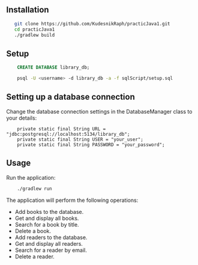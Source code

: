 ## Installation

```bash
   git clone https://github.com/KudesnikRaph/practicJava1.git
   cd practicJava1
   ./gradlew build
```

## Setup

```sql
    CREATE DATABASE library_db;
```

```bash
    psql -U <username> -d library_db -a -f sqlScript/setup.sql
```

## Setting up a database connection
Change the database connection settings in the DatabaseManager class to your details:

```
    private static final String URL = "jdbc:postgresql://localhost:5134/library_db";
    private static final String USER = "your_user";
    private static final String PASSWORD = "your_password";
```

## Usage
Run the application:

```bash
    ./gradlew run
```
The application will perform the following operations:

- Add books to the database.
- Get and display all books.
- Search for a book by title.
- Delete a book.
- Add readers to the database.
- Get and display all readers.
- Search for a reader by email.
- Delete a reader.